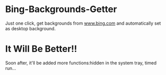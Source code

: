 # Bing-Backgrounds-Getter
Just one click, get backgrounds from www.bing.com and automatically set as desktop background.
# It Will Be Better!!
Soon after, it'll be added more functions:hidden in the system tray, timed run... 
